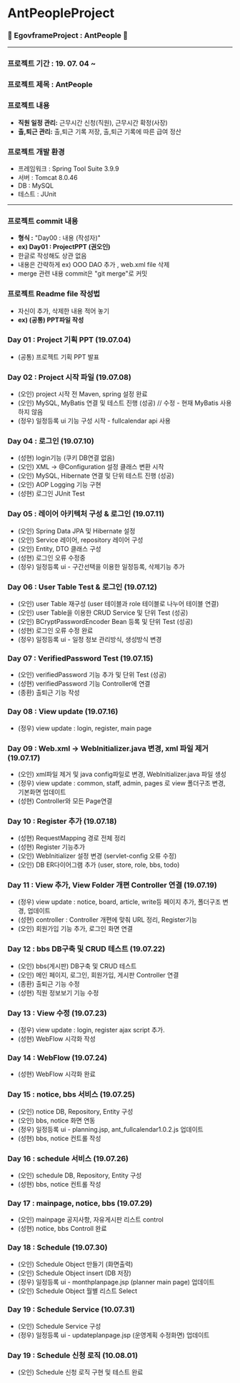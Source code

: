 ﻿# AntPeopleProject

### :calendar: EgovframeProject : AntPeople :ant:

---
### 프로젝트 기간 : 19. 07. 04 ~
### 프로젝트 제목 : AntPeople  

### 프로젝트 내용

- **직원 일정 관리:** 근무시간 신청(직원), 근무시간 확정(사장)
- **출,퇴근 관리:** 출,퇴근 기록 저장, 출,퇴근 기록에 따른 급여 정산


### 프로젝트 개발 환경

- 프레임워크 : Spring Tool Suite 3.9.9
- 서버 : Tomcat 8.0.46
- DB : MySQL
- 테스트 : JUnit

---
### 프로젝트 commit 내용

- **형식 :** "Day00 : 내용 (작성자)" 
- **ex) Day01 : ProjectPPT (권오인)**
- 한글로 작성해도 상관 없음
- 내용은 간략하게 ex) OOO DAO 추가 , web.xml file 삭제
- merge 관련 내용 commit은 "git merge"로 커밋

### 프로젝트 Readme file 작성법

- 자신이 추가, 삭제한 내용 적어 놓기
- **ex) (공통) PPT파일 작성**

### Day 01 : Project 기획 PPT (19.07.04) 
- (공통) 프로젝트 기획 PPT 발표

### Day 02 : Project 시작 파일 (19.07.08)
- (오인) project 시작 전 Maven, spring 설정 완료
- (오인) MySQL, MyBatis 연결 및 테스트 진행 (성공) // 수정 - 현재 MyBatis 사용하지 않음
- (정우) 일정등록 ui 기능 구성 시작 - fullcalendar api 사용

### Day 04 : 로그인 (19.07.10)
- (성현) login기능 (쿠키 DB연결 없음)
- (오인) XML -> @Configuration 설정 클래스 변환 시작
- (오인) MySQL, Hibernate 연결 및 단위 테스트 진행 (성공)
- (오인) AOP Logging 기능 구현 
- (성현) 로그인 JUnit Test

### Day 05 : 레이어 아키텍처 구성 & 로그인 (19.07.11)
- (오인) Spring Data JPA 및 Hibernate 설정
- (오인) Service 레이어, repository 레이어 구성
- (오인) Entity, DTO 클래스 구성
- (성현) 로그인 오류 수정중
- (정우) 일정등록 ui - 구간선택을 이용한 일정등록, 삭제기능 추가

### Day 06 : User Table Test & 로그인 (19.07.12)
- (오인) user Table 재구성 (user 테이블과 role 테이블로 나누어 테이블 연결)
- (오인) user Table을 이용한 CRUD Service 및 단위 Test (성공)
- (오인) BCryptPasswordEncoder Bean 등록 및 단위 Test (성공)
- (성현) 로그인 오류 수정 완료
- (정우) 일정등록 ui - 일정 정보 관리방식, 생성방식 변경

### Day 07 : VerifiedPassword Test (19.07.15)
- (오인) verifiedPassword 기능 추가 및 단위 Test (성공)
- (성현) verifiedPassword 기능 Controller에 연결
- (종환) 출퇴근 기능 작성  

### Day 08 : View update (19.07.16)
- (정우) view update : login, register, main page

### Day 09 : Web.xml -> WebInitializer.java 변경, xml 파일 제거 (19.07.17)
- (오인) xml파일 제거 및 java config파일로 변경, WebInitializer.java 파일 생성
- (정우) view update : common, staff, admin, pages 로 view 폴더구조 변경, 기본화면 업데이트
- (성현) Controller와 모든 Page연결

### Day 10 : Register 추가 (19.07.18)
- (성현) RequestMapping 경로 전체 정리
- (성현) Register 기능추가
- (오인) WebInitializer 설정 변경 (servlet-config 오류 수정)
- (오인) DB ER다이어그램 추가 (user, store, role, bbs, todo)

### Day 11 : View 추가, View Folder 개편 Controller 연결  (19.07.19)
- (정우) view update : notice, board, article, write등 페이지 추가, 폴더구조 변경, 업데이트
- (성현) controller : Controller 개편에 맞춰 URL 정리, Register기능 
- (오인) 회원가입 기능 추가, 로그인 화면 연결

### Day 12 : bbs DB구축 및 CRUD 테스트 (19.07.22)
- (오인) bbs(게시판) DB구축 및 CRUD 테스트
- (오인) 메인 페이지, 로그인, 회원가입, 게시판 Controller 연결
- (종환) 출퇴근 기능 수정  
- (성현) 직원 정보보기 기능 수정

### Day 13 : View 수정 (19.07.23)
- (정우) view update : login, register ajax script 추가.
- (성현) WebFlow 시각화 작성

### Day 14 : WebFlow (19.07.24)  
- (성현) WebFlow 시각화 완료

### Day 15 : notice, bbs 서비스 (19.07.25) 
- (오인) notice DB, Repository, Entity 구성
- (오인) bbs, notice 화면 연동
- (정우) 일정등록 ui - planning.jsp, ant_fullcalendar1.0.2.js 업데이트
- (성현) bbs, notice 컨트롤 작성  

### Day 16 : schedule 서비스 (19.07.26)
- (오인) schedule DB, Repository, Entity 구성
- (성현) bbs, notice 컨트롤 작성  

### Day 17 : mainpage, notice, bbs (19.07.29)
- (오인) mainpage 공지사항, 자유게시판 리스트 control
- (성현) notice, bbs Controll 완료  

### Day 18 : Schedule (19.07.30)
- (오인) Schedule Object 만들기 (화면출력)
- (오인) Schedule Object insert (DB 저장)
- (정우) 일정등록 ui - monthplanpage.jsp (planner main page) 업데이트
- (오인) Schedule Object 월별 리스트 Select

### Day 19 : Schedule Service (10.07.31)
- (오인) Schedule Service 구성
- (정우) 일정등록 ui - updateplanpage.jsp (운영계획 수정화면) 업데이트

### Day 19 : Schedule 신청 로직 (10.08.01)
- (오인) Schedule 신청 로직 구현 및 테스트 완료
